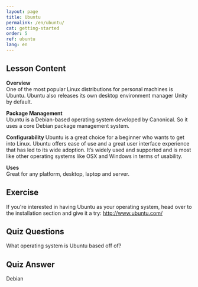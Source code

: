 ```yaml
---
layout: page
title: Ubuntu
permalink: /en/ubuntu/
cat: getting-started
order: 5
ref: ubuntu
lang: en
---
```

## Lesson Content

**Overview**  
One of the most popular Linux distributions for personal machines is Ubuntu. Ubuntu also releases its own desktop environment manager Unity by default.

**Package Management**  
Ubuntu is a Debian-based operating system developed by Canonical. So it uses a core Debian package management system.

**Configurability** Ubuntu is a great choice for a beginner who wants to get into Linux. Ubuntu offers ease of use and a great user interface experience that has led to its wide adoption. It’s widely used and supported and is most like other operating systems like OSX and Windows in terms of usability.

**Uses**  
Great for any platform, desktop, laptop and server.

## Exercise

If you're interested in having Ubuntu as your operating system, head over to the installation section and give it a try: <http://www.ubuntu.com/>

## Quiz Questions

What operating system is Ubuntu based off of?  
  
  
  
  
  
  
  
  
  
  
  
  
  
  
  
  
  
  
  
  
  
  
  
  
  
  


## Quiz Answer

Debian
